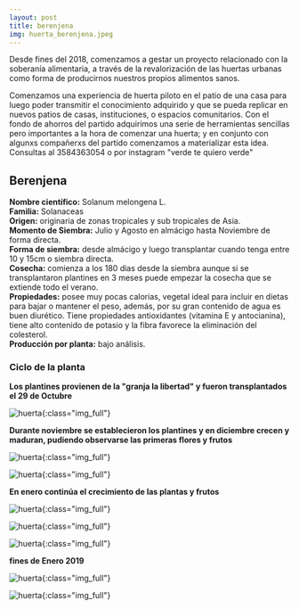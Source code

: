 ```yaml
---
layout: post
title: berenjena
img: huerta_berenjena.jpeg
---
```


Desde fines del 2018, comenzamos a gestar un proyecto relacionado con la soberanía alimentaria, a través de la revalorización de las huertas urbanas como forma de producirnos nuestros propios alimentos sanos.

Comenzamos una experiencia de huerta piloto en el patio de una casa para luego poder transmitir el conocimiento adquirido y que se pueda replicar en nuevos patios de casas, instituciones, o espacios comunitarios. Con el fondo de ahorros del partido adquirimos una serie de herramientas sencillas pero importantes a la hora de comenzar una huerta; y en conjunto con algunxs compañerxs del partido comenzamos a materializar esta idea.  
Consultas al 3584363054 o por instagram "verde te quiero verde"

## Berenjena

__Nombre científico:__ Solanum melongena L.   
__Familia:__ Solanaceas  
__Origen:__ originaria de zonas tropicales y sub tropicales de Asia.  
__Momento de Siembra:__ Julio y Agosto en almácigo hasta Noviembre de forma directa.    
__Forma de siembra:__ desde almácigo y luego transplantar cuando tenga entre 10 y 15cm o siembra directa.    
__Cosecha:__ comienza a los 180 dias desde la siembra aunque si se transplantaron plantines en 3 meses puede empezar la cosecha que se extiende todo el verano.  
__Propiedades:__ posee muy pocas calorias, vegetal ideal para incluir en dietas para bajar o mantener el peso, además, por su gran contenido de agua es buen diurético. Tiene propiedades antioxidantes (vitamina E y antocianina), tiene alto contenido de potasio y la fibra favorece la eliminación del colesterol.  
__Producción por planta:__ bajo análisis.

### Ciclo de la planta

__Los plantines provienen de la "granja la libertad" y fueron transplantados el 29 de Octubre__

![huerta]({{site.baseurl}}/img/huerta_octubre_29_4.jpeg){:class="img_full"}

__Durante noviembre se establecieron los plantines y en diciembre crecen y maduran, pudiendo observarse las primeras flores y frutos__

![huerta]({{site.baseurl}}/img/huerta_berenjena_1.jpg){:class="img_full"}

![huerta]({{site.baseurl}}/img/huerta_berenjena_2.jpg){:class="img_full"}


__En enero continúa el crecimiento de las plantas y frutos__

![huerta]({{site.baseurl}}/img/huerta_berenjena_3.jpg){:class="img_full"}

![huerta]({{site.baseurl}}/img/huerta_berenjena_4.jpg){:class="img_full"}

![huerta]({{site.baseurl}}/img/huerta_berenjena_5.jpg){:class="img_full"}

__fines de Enero 2019__

![huerta]({{site.baseurl}}/img/huerta_berenjena_6.jpg){:class="img_full"}

![huerta]({{site.baseurl}}/img/huerta_berenjena_7.jpg){:class="img_full"}
